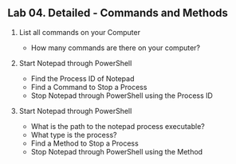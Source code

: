 ## Lab 04. Detailed - Commands and Methods

1. List all commands on your Computer
    - How many commands are there on your computer?

2. Start Notepad through PowerShell
    - Find the Process ID of Notepad
    - Find a Command to Stop a Process
    - Stop Notepad through PowerShell using the Process ID

3. Start Notepad through PowerShell
    - What is the path to the notepad process executable?
    - What type is the process?
    - Find a Method to Stop a Process
    - Stop Notepad through PowerShell using the Method